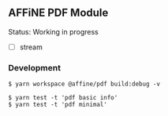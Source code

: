 ## AFFiNE PDF Module

Status: Working in progress

- [ ] stream

### Development

```console
$ yarn workspace @affine/pdf build:debug -v

$ yarn test -t 'pdf basic info'
$ yarn test -t 'pdf minimal'
```
